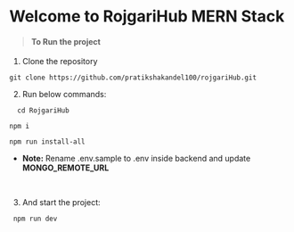 # Welcome to  RojgariHub MERN Stack

> #### To Run the project
1. Clone the repository

```command 
git clone https://github.com/pratikshakandel100/rojgariHub.git
```

2. Run below commands:
 ```command 
   cd RojgariHub
   ```
   

   ```command 
   npm i
   ```
   
   ```command 
   npm run install-all
   ```
   
- **Note:** Rename .env.sample to .env inside backend and update **MONGO_REMOTE_URL**  
<br>

3. And start the project:
  ```command 
   npm run dev
   ```
   